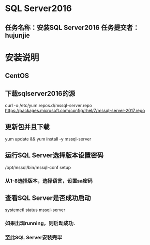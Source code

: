 SQL Server2016
=================
任务名称：安装SQL Server2016
任务提交者：hujunjie
-----------------  

# 安装说明
## CentOS
## 下载sqlserver2016的源
  curl -o /etc/yum.repos.d/mssql-server.repo https://packages.microsoft.com/config/rhel/7/mssql-server-2017.repo
## 更新包并且下载
  yum update && yum install -y mssql-server
## 运行SQL Server选择版本设置密码
  /opt/mssql/bin/mssql-conf setup
### 从1-8选择版本，选择语言，设置sa密码
## 查看SQL Server是否成功启动
  systemctl status mssql-server
### 如果出现running，则启动成功.
### 至此SQL Server安装完毕

